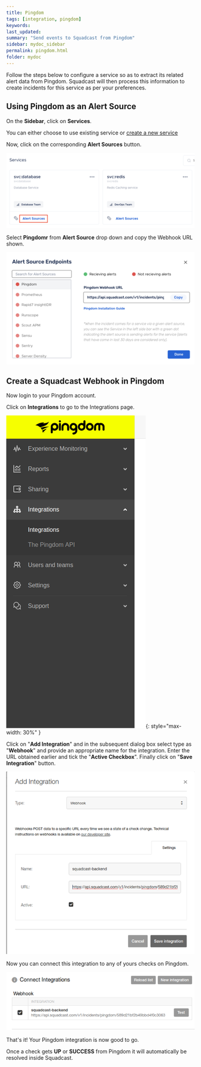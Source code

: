 ```yaml
---
title: Pingdom
tags: [integration, pingdom]
keywords: 
last_updated: 
summary: "Send events to Squadcast from Pingdom"
sidebar: mydoc_sidebar
permalink: pingdom.html
folder: mydoc
---
```


Follow the steps below to configure a service so as to extract its related alert data from Pingdom. Squadcast will then process this information to create incidents for this service as per your preferences.

## Using Pingdom as an Alert Source

On the **Sidebar**, click on **Services**.

You can either choose to use existing service or [create a new service](adding-a-service.html)

Now, click on the corresponding **Alert Sources** button.

![](images/integration_1.png)

Select **Pingdomr** from  **Alert Source** drop down and copy the Webhook URL shown.

![](images/pingdom_1.png)

## Create a Squadcast Webhook in Pingdom

Now login to your Pingdom account.

Click on **Integrations** to go to the Integrations page.

![](images/pingdom_2.png){: style="max-width: 30%" }

Click on "**Add Integration**" and in the subsequent dialog box select type as "**Webhook**" and provide an appropriate name for the integration. Enter the URL obtained earlier and tick the "**Active Checkbox**". Finally click on "**Save Integration**" button. 

![](images/pingdom_3.png)

Now you can connect this integration to any of yours checks on Pingdom.

![](images/pingdom_4.png)

That's it! Your Pingdom integration is now good to go.

Once a check gets **UP** or **SUCCESS** from Pingdom it will automatically be resolved inside Squadcast.